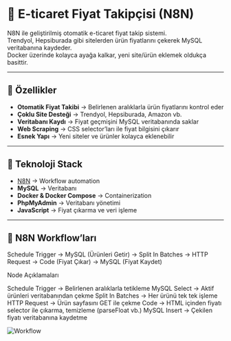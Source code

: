 # 🛒 E-ticaret Fiyat Takipçisi (N8N)

N8N ile geliştirilmiş otomatik e-ticaret fiyat takip sistemi.  
Trendyol, Hepsiburada gibi sitelerden ürün fiyatlarını çekerek MySQL veritabanına kaydeder.  
Docker üzerinde kolayca ayağa kalkar, yeni site/ürün eklemek oldukça basittir.

---

## 🚀 Özellikler
- **Otomatik Fiyat Takibi** → Belirlenen aralıklarla ürün fiyatlarını kontrol eder  
- **Çoklu Site Desteği** → Trendyol, Hepsiburada, Amazon vb.  
- **Veritabanı Kaydı** → Fiyat geçmişini MySQL veritabanında saklar  
- **Web Scraping** → CSS selector’ları ile fiyat bilgisini çıkarır  
- **Esnek Yapı** → Yeni siteler ve ürünler kolayca eklenebilir  

---

## 🧰 Teknoloji Stack
- [N8N](https://n8n.io/) → Workflow automation  
- **MySQL** → Veritabanı  
- **Docker & Docker Compose** → Containerization  
- **PhpMyAdmin** → Veritabanı yönetimi  
- **JavaScript** → Fiyat çıkarma ve veri işleme  

---

## 🔄 N8N Workflow’ları
Schedule Trigger → MySQL (Ürünleri Getir) → Split In Batches 
→ HTTP Request → Code (Fiyat Çıkar) → MySQL (Fiyat Kaydet)

Node Açıklamaları

Schedule Trigger → Belirlenen aralıklarla tetikleme
MySQL Select → Aktif ürünleri veritabanından çekme
Split In Batches → Her ürünü tek tek işleme
HTTP Request → Ürün sayfasını GET ile çekme
Code → HTML içinden fiyatı selector ile çıkarma, temizleme (parseFloat vb.)
MySQL Insert → Çekilen fiyatı veritabanına kaydetme

![Workflow](https://github.com/user-attachments/assets/3cf1f52c-9b14-4fa9-a6eb-37bec94dbda7)



